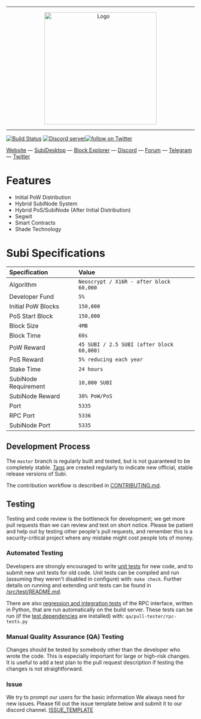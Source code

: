 <hr />
<div align="center">
    <img src="images/subi_full.png" alt="Logo" width='300px' height='auto'/>
</div>
<hr />

[![Build Status](https://travis-ci.org/SubiPlatform/subi.svg?branch=master)](https://travis-ci.org/SubiPlatform/SubiCore) <a href="https://discord.gg/7FNBwGB"><img src="https://discordapp.com/api/guilds/523723976799682571/embed.png" alt="Discord server" /><a href="https://twitter.com/intent/follow?screen_name=SubiPlatform"><img src="https://img.shields.io/twitter/follow/SubiPlatform.svg?style=social&logo=twitter" alt="follow on Twitter"></a>

[Website](https://subi.io) — [SubiDesktop](https://github.com/SubiPlatform/SubiDesktop) — [Block Explorer](https://explorer.subi.io/) — [Discord](https://discord.gg/7FNBwGB) — [Forum](https://bitcointalk.org) — [Telegram](https://t.me) — [Twitter](https://twitter.com/SubiPlatform)

Features
=============

* Initial PoW Distribution
* Hybrid SubiNode System
* Hybrid PoS/SubiNode (After Initial Distribution)
* Segwit
* Smart Contracts
* Shade Technology

Subi Specifications
=============

| Specification | Value |
|:-----------|:-----------|
| Algorithm | `Neoscrypt / X16R - after block 60,000` |
| Developer Fund | `5%` |
| Initial PoW Blocks | `150,000` |
| PoS Start Block | `150,000` |
| Block Size | `4MB` |
| Block Time | `60s` |
| PoW Reward | `45 SUBI / 2.5 SUBI (after block 60,000)` |
| PoS Reward | `5% reducing each year` |
| Stake Time | `24 hours` | 
| SubiNode Requirement | `10,000 SUBI` |
| SubiNode Reward | `30% PoW/PoS` |
| Port | `5335` |
| RPC Port | `5336` |
| SubiNode Port | `5335` |

Development Process
-------------------

The `master` branch is regularly built and tested, but is not guaranteed to be
completely stable. [Tags](https://github.com/SubiPlatform/SubiCore/tags) are created
regularly to indicate new official, stable release versions of Subi.

The contribution workflow is described in [CONTRIBUTING.md](CONTRIBUTING.md).


Testing
-------

Testing and code review is the bottleneck for development; we get more pull
requests than we can review and test on short notice. Please be patient and help out by testing
other people's pull requests, and remember this is a security-critical project where any mistake might cost people
lots of money.

### Automated Testing

Developers are strongly encouraged to write [unit tests](src/test/README.md) for new code, and to
submit new unit tests for old code. Unit tests can be compiled and run
(assuming they weren't disabled in configure) with: `make check`. Further details on running
and extending unit tests can be found in [/src/test/README.md](/src/test/README.md).

There are also [regression and integration tests](/qa) of the RPC interface, written
in Python, that are run automatically on the build server.
These tests can be run (if the [test dependencies](/qa) are installed) with: `qa/pull-tester/rpc-tests.py`

### Manual Quality Assurance (QA) Testing

Changes should be tested by somebody other than the developer who wrote the
code. This is especially important for large or high-risk changes. It is useful
to add a test plan to the pull request description if testing the changes is
not straightforward.

### Issue

We try to prompt our users for the basic information We always need for new issues.
Please fill out the issue template below and submit it to our discord channel.
[ISSUE_TEMPLATE](doc/template/ISSUE_TEMPLATE_example.md)

